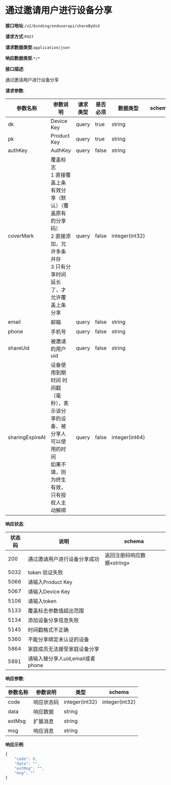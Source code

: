 # 通过邀请用户进行设备分享


**接口地址**:`/v2/binding/enduserapi/shareByUid`


**请求方式**:`POST`


**请求数据类型**:`application/json`


**响应数据类型**:`*/*`

**接口描述**:<p>通过邀请用户进行设备分享</p>


**请求参数**:


| 参数名称        | 参数说明                                                     | 请求类型 | 是否必须 | 数据类型       | schema |
| --------------- | ------------------------------------------------------------ | -------- | -------- | -------------- | ------ |
| dk              | Device Key                                                   | query    | true     | string         |        |
| pk              | Product Key                                                  | query    | true     | string         |        |
| authKey         | AuthKey                                                      | query    | false    | string         |        |
| coverMark       | 覆盖标志<br/>1 直接覆盖上条有效分享（默认）（覆盖原有的分享码）<br/>2 直接添加，允许多条并存<br/>3 只有分享时间延长了，才允许覆盖上条分享 | query    | false    | integer(int32) |        |
| email           | 邮箱                                                         | query    | false    | string         |        |
| phone           | 手机号                                                       | query    | false    | string         |        |
| shareUid        | 被邀请的用户uid                                              | query    | false    | string         |        |
| sharingExpireAt | 设备使用到期时间 时间戳（毫秒），表示该分享的设备，被分享人可以使用的时间<br/>如果不填，则为终生有效，只有授权人主动解绑 | query    | false    | integer(int64) |        |


**响应状态**:


| 状态码 | 说明                             | schema                     |
| ------ | -------------------------------- | -------------------------- |
| 200    | 通过邀请用户进行设备分享成功     | 返回注册码响应数据«string» |
| 5032   | token 验证失败                   |                            |
| 5066   | 请输入Product Key                |                            |
| 5067   | 请输入Device Key                 |                            |
| 5106   | 请输入token                      |                            |
| 5133   | 覆盖标志参数值超出范围           |                            |
| 5134   | 添加设备分享信息失败             |                            |
| 5145   | 时间戳格式不正确                 |                            |
| 5360   | 不能分享绑定未认证的设备         |                            |
| 5864   | 家庭成员无法接受家庭设备分享     |                            |
| 5891   | 请输入被分享人uid,email或者phone |                            |


**响应参数**:


| 参数名称 | 参数说明   | 类型           | schema         |
| -------- | ---------- | -------------- | -------------- |
| code     | 响应状态码 | integer(int32) | integer(int32) |
| data     | 响应数据   | string         |                |
| extMsg   | 扩展消息   | string         |                |
| msg      | 响应消息   | string         |                |


**响应示例**:
```javascript
{
	"code": 0,
	"data": "",
	"extMsg": "",
	"msg": ""
}
```
